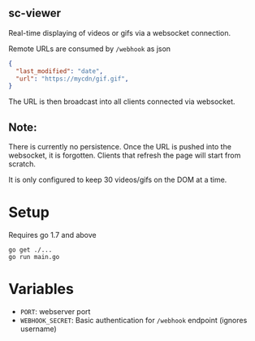 sc-viewer
-----------

Real-time displaying of videos or gifs via a websocket connection.

Remote URLs are consumed by `/webhook` as json
```json
{
  "last_modified": "date",
  "url": "https://mycdn/gif.gif",
}
```

The URL is then broadcast into all clients connected via websocket.

## Note:
There is currently no persistence. Once the URL is pushed into the websocket, it is forgotten.
Clients that refresh the page will start from scratch.

It is only configured to keep 30 videos/gifs on the DOM at a time.

# Setup

Requires go 1.7 and above

    go get ./...
    go run main.go

# Variables
* `PORT`: webserver port
* `WEBHOOK_SECRET`: Basic authentication for `/webhook` endpoint (ignores username)
